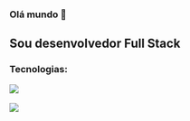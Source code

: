 ###  Olá mundo 👋

## Sou desenvolvedor Full Stack 

<div>
  <h3>Tecnologias:</h3>
    <img src="https://skillicons.dev/icons?i=git,html,css,js,react,typescript" />
    <br/>
    <br/>
    <img src="https://skillicons.dev/icons?i=terminal,nodejs,express,php,laravel,ptyhon,django,mysql,postgres" />
</div>

<!--
**caio-santos-ios/caio-santos-ios** is a ✨ _special_ ✨ repository because its `README.md` (this file) appears on your GitHub profile.

Here are some ideas to get you started:

- 🔭 I’m currently working on ...
- 🌱 I’m currently learning ...
- 👯 I’m looking to collaborate on ...
- 🤔 I’m looking for help with ...
- 💬 Ask me about ...
- 📫 How to reach me: ...
- 😄 Pronouns: ...
- ⚡ Fun fact: ...
-->
